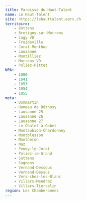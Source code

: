 ```yaml
---
title: Paroisse du Haut-Talent
name: Le Haut-Talent
site: https://lehauttalent.eerv.ch
territoire:
    - Bottens
    - Bretigny-sur-Morrens
    - Cugy VD
    - Froideville
    - Jorat-Menthue
    - Lausanne
    - Montilliez
    - Morrens VD
    - Poliez-Pittet
NPA:
    - 1000
    - 1041
    - 1053
    - 1054
    - 1055
meta:
    - Dommartin
    - Hameau de Béthusy
    - Lausanne 25
    - Lausanne 26
    - Lausanne 27
    - Le Chalet-à-Gobet
    - Montaubion-Chardonney
    - Montblesson
    - Montheron
    - Naz
    - Peney-le-Jorat
    - Poliez-le-Grand
    - Sottens
    - Sugnens
    - Vernand-Dessous
    - Vernand-Dessus
    - Vers-chez-les-Blanc
    - Villars-Mendraz
    - Villars-Tiercelin
region: Les Chamberonnes
---
```

